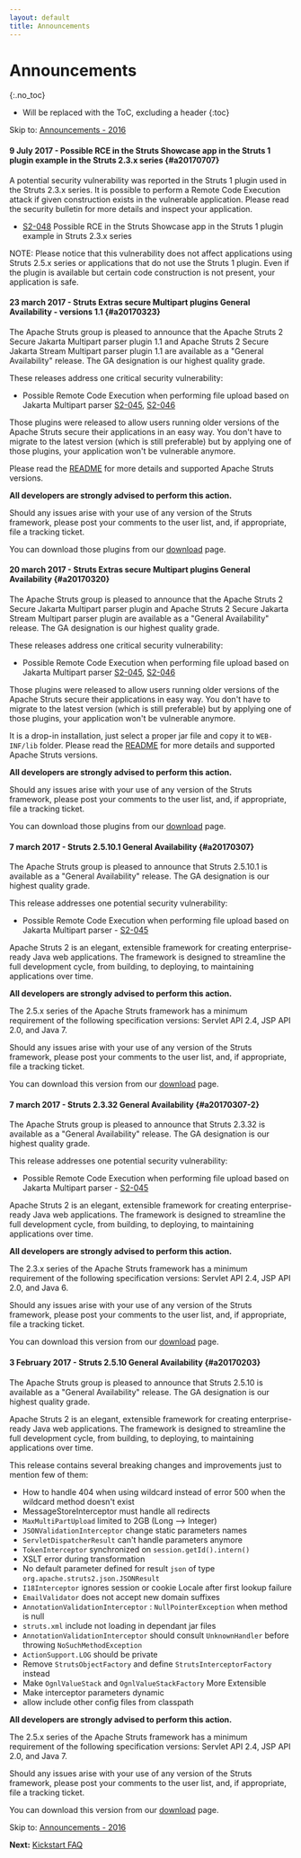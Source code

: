 ```yaml
---
layout: default
title: Announcements
---
```

# Announcements
{:.no_toc}

* Will be replaced with the ToC, excluding a header
{:toc}

<p class="pull-right">
  Skip to: <a href="announce-2016.html">Announcements - 2016</a>
</p>

#### 9 July 2017 - Possible RCE in the Struts Showcase app in the Struts 1 plugin example in the Struts 2.3.x series {#a20170707}

A potential security vulnerability was reported in the Struts 1 plugin used in the Struts 2.3.x series.
It is possible to perform a Remote Code Execution attack if given construction exists in the vulnerable
application. Please read the security bulletin for more details and inspect your application.

 - [S2-048](/docs/s2-048.html)
   Possible RCE in the Struts Showcase app in the Struts 1 plugin example in Struts 2.3.x series

NOTE: Please notice that this vulnerability does not affect applications using Struts 2.5.x series 
or applications that do not use the Struts 1 plugin. Even if the plugin is available but certain code 
construction is not present, your application is safe.

#### 23 march 2017 - Struts Extras secure Multipart plugins General Availability - versions 1.1 {#a20170323}

The Apache Struts group is pleased to announce that the Apache Struts 2 Secure Jakarta Multipart parser plugin 1.1 
and Apache Struts 2 Secure Jakarta Stream Multipart parser plugin 1.1 are available as a "General Availability"
release. The GA designation is our highest quality grade.

These releases address one critical security vulnerability:

- Possible Remote Code Execution when performing file upload based on Jakarta Multipart parser
  [S2-045](/docs/s2-045.html), [S2-046](/docs/s2-046.html)

Those plugins were released to allow users running older versions of the Apache Struts secure their applications
in an easy way. You don't have to migrate to the latest version (which is still preferable) but by applying one of those 
plugins,  your application won't be vulnerable anymore.

Please read the [README](https://github.com/apache/struts-extras) for more details and supported Apache Struts versions.

**All developers are strongly advised to perform this action.**

Should any issues arise with your use of any version of the Struts framework, please post your comments
to the user list, and, if appropriate, file a tracking ticket.

You can download those plugins from our [download](download.cgi#struts-extras) page.

#### 20 march 2017 - Struts Extras secure Multipart plugins General Availability {#a20170320}

The Apache Struts group is pleased to announce that the Apache Struts 2 Secure Jakarta Multipart parser plugin 
and Apache Struts 2 Secure Jakarta Stream Multipart parser plugin are available as a "General Availability"
release. The GA designation is our highest quality grade.

These releases address one critical security vulnerability:

- Possible Remote Code Execution when performing file upload based on Jakarta Multipart parser
  [S2-045](/docs/s2-045.html), [S2-046](/docs/s2-046.html)

Those plugins were released to allow users running older versions of the Apache Struts secure their applications in easy way.
You don't have to migrate to the latest version (which is still preferable) but by applying one of those plugins, 
your application won't be vulnerable anymore.

It is a drop-in installation, just select a proper jar file and copy it to `WEB-INF/lib` folder.
Please read the [README](https://github.com/apache/struts-extras) for more details and supported Apache Struts versions.

**All developers are strongly advised to perform this action.**

Should any issues arise with your use of any version of the Struts framework, please post your comments
to the user list, and, if appropriate, file a tracking ticket.

You can download those plugins from our [download](download.cgi#struts-extras) page.

#### 7 march 2017 - Struts 2.5.10.1 General Availability {#a20170307}

The Apache Struts group is pleased to announce that Struts 2.5.10.1 is available as a "General Availability"
release. The GA designation is our highest quality grade.

This release addresses one potential security vulnerability:

- Possible Remote Code Execution when performing file upload based on Jakarta Multipart parser - [S2-045](/docs/s2-045.html)

Apache Struts 2 is an elegant, extensible framework for creating enterprise-ready Java web applications.
The framework is designed to streamline the full development cycle, from building, to deploying,
to maintaining applications over time.

**All developers are strongly advised to perform this action.**

The 2.5.x series of the Apache Struts framework has a minimum requirement of the following specification versions:
Servlet API 2.4, JSP API 2.0, and Java 7.

Should any issues arise with your use of any version of the Struts framework, please post your comments
to the user list, and, if appropriate, file a tracking ticket.

You can download this version from our [download](download.cgi#struts-ga) page.

#### 7 march 2017 - Struts 2.3.32 General Availability {#a20170307-2}

The Apache Struts group is pleased to announce that Struts 2.3.32 is available as a "General Availability"
release. The GA designation is our highest quality grade.

This release addresses one potential security vulnerability:

- Possible Remote Code Execution when performing file upload based on Jakarta Multipart parser - [S2-045](/docs/s2-045.html)

Apache Struts 2 is an elegant, extensible framework for creating enterprise-ready Java web applications.
The framework is designed to streamline the full development cycle, from building, to deploying,
to maintaining applications over time.

**All developers are strongly advised to perform this action.**

The 2.3.x series of the Apache Struts framework has a minimum requirement of the following specification versions:
Servlet API 2.4, JSP API 2.0, and Java 6.

Should any issues arise with your use of any version of the Struts framework, please post your comments
to the user list, and, if appropriate, file a tracking ticket.

You can download this version from our [download](download.cgi#struts-23x) page.

#### 3 February 2017 - Struts 2.5.10 General Availability {#a20170203}

The Apache Struts group is pleased to announce that Struts 2.5.10 is available as a "General Availability"
release. The GA designation is our highest quality grade.

Apache Struts 2 is an elegant, extensible framework for creating enterprise-ready Java web applications.
The framework is designed to streamline the full development cycle, from building, to deploying,
to maintaining applications over time.

This release contains several breaking changes and improvements just to mention few of them:

 - How to handle 404 when using wildcard instead of error 500 when the wildcard method doesn't exist
 - MessageStoreInterceptor must handle all redirects
 - `MaxMultiPartUpload` limited to 2GB (Long --> Integer)
 - `JSONValidationInterceptor` change static parameters names
 - `ServletDispatcherResult` can't handle parameters anymore
 - `TokenInterceptor` synchronized on `session.getId().intern()`
 - XSLT error during transformation
 - No default parameter defined for result `json` of type `org.apache.struts2.json.JSONResult`
 - `I18Interceptor` ignores session or cookie Locale after first lookup failure
 - `EmailValidator` does not accept new domain suffixes
 - `AnnotationValidationInterceptor` : `NullPointerException` when method is null
 - `struts.xml` include not loading in dependant jar files
 - `AnnotationValidationInterceptor` should consult `UnknownHandler` before throwing `NoSuchMethodException`
 - `ActionSupport.LOG` should be private
 - Remove `StrutsObjectFactory` and define `StrutsInterceptorFactory` instead
 - Make `OgnlValueStack` and `OgnlValueStackFactory` More Extensible
 - Make interceptor parameters dynamic
 - allow include other config files from classpath

**All developers are strongly advised to perform this action.**

The 2.5.x series of the Apache Struts framework has a minimum requirement of the following specification versions:
Servlet API 2.4, JSP API 2.0, and Java 7.

Should any issues arise with your use of any version of the Struts framework, please post your comments
to the user list, and, if appropriate, file a tracking ticket.

You can download this version from our [download](download.cgi#struts-ga) page.

<p class="pull-right">
  Skip to: <a href="announce-2016.html">Announcements - 2016</a>
</p>

<p class="pull-left">
  <strong>Next:</strong>
  <a href="kickstart.html">Kickstart FAQ</a>
</p>
